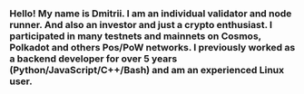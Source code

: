 <h3>Hello! My name is Dmitrii. I am an individual validator and node runner. And also an investor and just a crypto enthusiast. I participated in many testnets and mainnets on Cosmos, Polkadot and others Pos/PoW networks. I previously worked as a backend developer for over 5 years (Python/JavaScript/C++/Bash) and am an experienced Linux user.
</h3>

